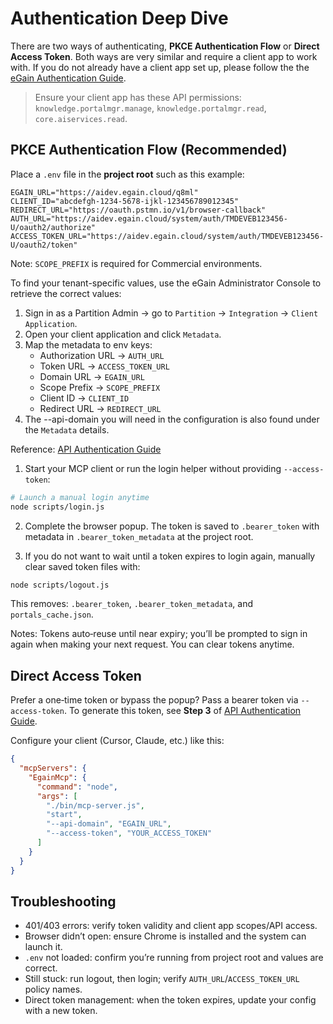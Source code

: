 # Authentication Deep Dive

There are two ways of authenticating, **PKCE Authentication Flow** or **Direct Access Token**. Both ways are very similar and require a client app to work with. If you do not already have a client app set up, please follow the the [eGain Authentication Guide](https://apidev.egain.com/developer-portal/get-started/authentication_guide/).
> Ensure your client app has these API permissions: `knowledge.portalmgr.manage`, `knowledge.portalmgr.read`, `core.aiservices.read`.

## PKCE Authentication Flow (Recommended)
Place a `.env` file in the **project root** such as this example:
```
EGAIN_URL="https://aidev.egain.cloud/q8ml"
CLIENT_ID="abcdefgh-1234-5678-ijkl-123456789012345"
REDIRECT_URL="https://oauth.pstmn.io/v1/browser-callback"
AUTH_URL="https://aidev.egain.cloud/system/auth/TMDEVEB123456-U/oauth2/authorize"
ACCESS_TOKEN_URL="https://aidev.egain.cloud/system/auth/TMDEVEB123456-U/oauth2/token"
```

Note: `SCOPE_PREFIX` is required for Commercial environments. 

To find your tenant-specific values, use the eGain Administrator Console to retrieve the correct values:
1. Sign in as a Partition Admin → go to `Partition` → `Integration` → `Client Application`.
2. Open your client application and click `Metadata`.
3. Map the metadata to env keys:
   - Authorization URL → `AUTH_URL`
   - Token URL → `ACCESS_TOKEN_URL`
   - Domain URL → `EGAIN_URL`
   - Scope Prefix → `SCOPE_PREFIX`
   - Client ID → `CLIENT_ID`
   - Redirect URL → `REDIRECT_URL`
4. The --api-domain you will need in the configuration is also found under the `Metadata` details.

Reference: [API Authentication Guide](https://apidev.egain.com/developer-portal/get-started/authentication_guide/)

1) Start your MCP client or run the login helper without providing `--access-token`:
```bash
# Launch a manual login anytime
node scripts/login.js
```
2) Complete the browser popup. The token is saved to `.bearer_token` with metadata in `.bearer_token_metadata` at the project root.

3) If you do not want to wait until a token expires to login again, manually clear saved token files with:
```bash
node scripts/logout.js
```
This removes: `.bearer_token`, `.bearer_token_metadata`, and `portals_cache.json`.

Notes: Tokens auto‑reuse until near expiry; you’ll be prompted to sign in again when making your next request. You can clear tokens anytime.

## Direct Access Token
Prefer a one‑time token or bypass the popup? Pass a bearer token via `--access-token`. To generate this token, see **Step 3** of [API Authentication Guide](https://apidev.egain.com/developer-portal/get-started/authentication_guide/).

Configure your client (Cursor, Claude, etc.) like this:
```json
{
  "mcpServers": {
    "EgainMcp": {
      "command": "node",
      "args": [
        "./bin/mcp-server.js",
        "start",
        "--api-domain", "EGAIN_URL",
        "--access-token", "YOUR_ACCESS_TOKEN"
      ]
    }
  }
}
```

## Troubleshooting
- 401/403 errors: verify token validity and client app scopes/API access.
- Browser didn’t open: ensure Chrome is installed and the system can launch it.
- `.env` not loaded: confirm you’re running from project root and values are correct.
- Still stuck: run logout, then login; verify `AUTH_URL`/`ACCESS_TOKEN_URL` policy names.
- Direct token management: when the token expires, update your config with a new token.
